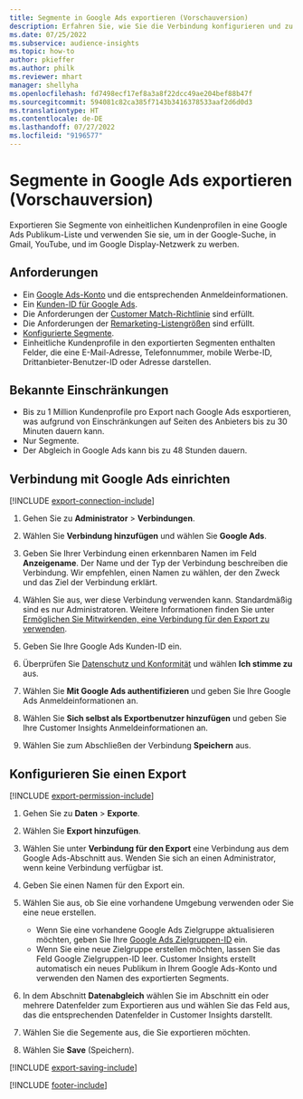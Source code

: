 ```yaml
---
title: Segmente in Google Ads exportieren (Vorschauversion)
description: Erfahren Sie, wie Sie die Verbindung konfigurieren und zu Google Ads exportieren.
ms.date: 07/25/2022
ms.subservice: audience-insights
ms.topic: how-to
author: pkieffer
ms.author: philk
ms.reviewer: mhart
manager: shellyha
ms.openlocfilehash: fd7498ecf17ef8a3a8f22dcc49ae204bef88b47f
ms.sourcegitcommit: 594081c82ca385f7143b3416378533aaf2d6d0d3
ms.translationtype: HT
ms.contentlocale: de-DE
ms.lasthandoff: 07/27/2022
ms.locfileid: "9196577"
---
```

# <a name="export-segments-to-google-ads-preview"></a>Segmente in Google Ads exportieren (Vorschauversion)

Exportieren Sie Segmente von einheitlichen Kundenprofilen in eine Google Ads Publikum-Liste und verwenden Sie sie, um in der Google-Suche, in Gmail, YouTube, und im Google Display-Netzwerk zu werben.

## <a name="prerequisites"></a>Anforderungen

- Ein [Google Ads-Konto](https://ads.google.com/) und die entsprechenden Anmeldeinformationen.
- Ein [Kunden-ID für Google Ads](https://support.google.com/google-ads/answer/1704344).
- Die Anforderungen der [Customer Match-Richtlinie](https://support.google.com/adspolicy/answer/6299717) sind erfüllt.
- Die Anforderungen der [Remarketing-Listengrößen](https://support.google.com/google-ads/answer/7558048) sind erfüllt.
- [Konfigurierte Segmente](segments.md).
- Einheitliche Kundenprofile in den exportierten Segmenten enthalten Felder, die eine E-Mail-Adresse, Telefonnummer, mobile Werbe-ID, Drittanbieter-Benutzer-ID oder Adresse darstellen.

## <a name="known-limitations"></a>Bekannte Einschränkungen

- Bis zu 1 Million Kundenprofile pro Export nach Google Ads esxportieren, was aufgrund von Einschränkungen auf Seiten des Anbieters bis zu 30 Minuten dauern kann.
- Nur Segmente.
- Der Abgleich in Google Ads kann bis zu 48 Stunden dauern.

## <a name="set-up-connection-to-google-ads"></a>Verbindung mit Google Ads einrichten

[!INCLUDE [export-connection-include](includes/export-connection-admn.md)]

1. Gehen Sie zu **Administrator** > **Verbindungen**.

1. Wählen Sie **Verbindung hinzufügen** und wählen Sie **Google Ads**.

1. Geben Sie Ihrer Verbindung einen erkennbaren Namen im Feld **Anzeigename**. Der Name und der Typ der Verbindung beschreiben die Verbindung. Wir empfehlen, einen Namen zu wählen, der den Zweck und das Ziel der Verbindung erklärt.

1. Wählen Sie aus, wer diese Verbindung verwenden kann. Standardmäßig sind es nur Administratoren. Weitere Informationen finden Sie unter [Ermöglichen Sie Mitwirkenden, eine Verbindung für den Export zu verwenden](connections.md#allow-contributors-to-use-a-connection-for-exports).

1. Geben Sie Ihre Google Ads Kunden-ID ein.

1. Überprüfen Sie [Datenschutz und Konformität](connections.md#data-privacy-and-compliance) und wählen **Ich stimme zu** aus.

1. Wählen Sie **Mit Google Ads authentifizieren** und geben Sie Ihre Google Ads Anmeldeinformationen an.

1. Wählen Sie **Sich selbst als Exportbenutzer hinzufügen** und geben Sie Ihre Customer Insights Anmeldeinformationen an.

1. Wählen Sie zum Abschließen der Verbindung **Speichern** aus.

## <a name="configure-an-export"></a>Konfigurieren Sie einen Export

[!INCLUDE [export-permission-include](includes/export-permission.md)]

1. Gehen Sie zu **Daten** > **Exporte**.

1. Wählen Sie **Export hinzufügen**.

1. Wählen Sie unter **Verbindung für den Export** eine Verbindung aus dem Google Ads-Abschnitt aus. Wenden Sie sich an einen Administrator, wenn keine Verbindung verfügbar ist.

1. Geben Sie einen Namen für den Export ein.

1. Wählen Sie aus, ob Sie eine vorhandene Umgebung verwenden oder Sie eine neue erstellen.
   - Wenn Sie eine vorhandene Google Ads Zielgruppe aktualisieren möchten, geben Sie Ihre [Google Ads Zielgruppen-ID](https://support.google.com/google-ads/answer/7558048?hl=en#:~:text=Audience%20lists%20is%20a%20section,Display%20Network%20through%20remarketing%20campaigns) ein.
   - Wenn Sie eine neue Zielgruppe erstellen möchten, lassen Sie das Feld Google Zielgruppen-ID leer. Customer Insights erstellt automatisch ein neues Publikum in Ihrem Google Ads-Konto und verwenden den Namen des exportierten Segments.

1. In dem Abschnitt **Datenabgleich** wählen Sie im Abschnitt ein oder mehrere Datenfelder zum Exportieren aus und wählen Sie das Feld aus, das die entsprechenden Datenfelder in Customer Insights darstellt.

1. Wählen Sie die Segemente aus, die Sie exportieren möchten.

1. Wählen Sie **Save** (Speichern).

[!INCLUDE [export-saving-include](includes/export-saving.md)]

[!INCLUDE [footer-include](includes/footer-banner.md)]
